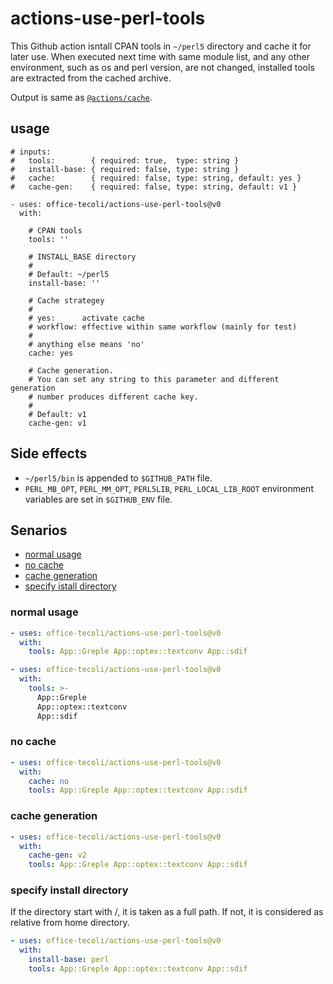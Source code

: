 # actions-use-perl-tools

This Github action isntall CPAN tools in `~/perl5` directory and cache
it for later use.  When executed next time with same module list, and
any other environment, such as os and perl version, are not changed,
installed tools are extracted from the cached archive.

Output is same as [`@actions/cache`](https://github.com/actions/cache).

## usage

```
# inputs:
#   tools:        { required: true,  type: string }
#   install-base: { required: false, type: string }
#   cache:        { required: false, type: string, default: yes }
#   cache-gen:    { required: false, type: string, default: v1 }

- uses: office-tecoli/actions-use-perl-tools@v0
  with:

    # CPAN tools
    tools: ''

    # INSTALL_BASE directory
    #
    # Default: ~/perl5
    install-base: ''

    # Cache strategey
    #
    # yes:      activate cache
    # workflow: effective within same workflow (mainly for test)
    #
    # anything else means 'no'
    cache: yes

    # Cache generation.
    # You can set any string to this parameter and different generation
    # number produces different cache key.
    #
    # Default: v1
    cache-gen: v1
```

## Side effects

- `~/perl5/bin` is appended to `$GITHUB_PATH` file.
- `PERL_MB_OPT`, `PERL_MM_OPT`, `PERL5LIB`, `PERL_LOCAL_LIB_ROOT`
  environment variables are set in `$GITHUB_ENV` file.

## Senarios

- [normal usage](#normal-usage)
- [no cache](#no-cache)
- [cache generation](#cache-generation)
- [specify istall directory](#specify-istall-directory)

### normal usage

```yml
- uses: office-tecoli/actions-use-perl-tools@v0
  with:
    tools: App::Greple App::optex::textconv App::sdif
```

```yml
- uses: office-tecoli/actions-use-perl-tools@v0
  with:
    tools: >-
      App::Greple
      App::optex::textconv
      App::sdif
```

### no cache

```yml
- uses: office-tecoli/actions-use-perl-tools@v0
  with:
    cache: no
    tools: App::Greple App::optex::textconv App::sdif
```

### cache generation

```yml
- uses: office-tecoli/actions-use-perl-tools@v0
  with:
    cache-gen: v2
    tools: App::Greple App::optex::textconv App::sdif
```

### specify install directory

If the directory start with /, it is taken as a full path.  If not, it
is considered as relative from home directory.

```yml
- uses: office-tecoli/actions-use-perl-tools@v0
  with:
    install-base: perl
    tools: App::Greple App::optex::textconv App::sdif
```
